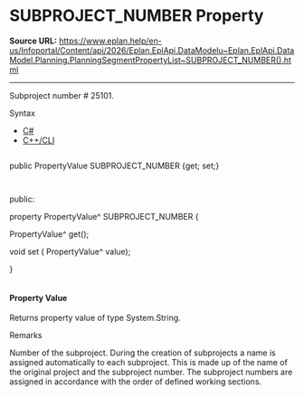 # SUBPROJECT_NUMBER Property

**Source URL:** https://www.eplan.help/en-us/Infoportal/Content/api/2026/Eplan.EplApi.DataModelu~Eplan.EplApi.DataModel.Planning.PlanningSegmentPropertyList~SUBPROJECT_NUMBER().html

---

Subproject number # 25101.

Syntax

- [C#](#i-syntax-CS)
- [C++/CLI](#i-syntax-CPP2005)

```
```
public PropertyValue SUBPROJECT_NUMBER {get; set;}
```
```

```
```
public:

property PropertyValue^ SUBPROJECT_NUMBER {

   PropertyValue^ get();

   void set (    PropertyValue^ value);

}
```
```

#### Property Value

Returns property value of type System.String.

Remarks

Number of the subproject. During the creation of subprojects a name is assigned automatically to each subproject. This is made up of the name of the original project and the subproject number. The subproject numbers are assigned in accordance with the order of defined working sections.
